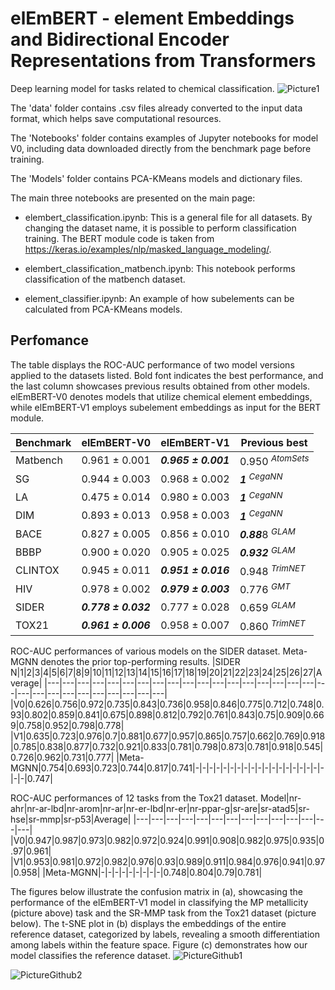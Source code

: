 # elEmBERT - element Embeddings and Bidirectional Encoder Representations from Transformers
Deep learning model for tasks related to chemical classification.
![Picture1](https://github.com/dmamur/elementsem/assets/60742014/c807b5ff-187d-4514-a360-4ddcc5f2fd26)


The 'data' folder contains .csv files already converted to the input data format, which helps save computational resources.

The 'Notebooks' folder contains examples of Jupyter notebooks for model V0, including data downloaded directly from the benchmark page before training.

The 'Models' folder contains PCA-KMeans models and dictionary files.

The main three notebooks are presented on the main page:
- elembert_classification.ipynb: This is a general file for all datasets. By changing the dataset name, it is possible to perform classification training. The BERT module code is taken from https://keras.io/examples/nlp/masked_language_modeling/.

- elembert_classification_matbench.ipynb: This notebook performs classification of the matbench dataset.

- element_classifier.ipynb: An example of how subelements can be calculated from PCA-KMeans models.

## Perfomance
The table displays the ROC-AUC performance of two model versions applied to the datasets listed. Bold font indicates the best performance, and the last column showcases previous results obtained from other models. elEmBERT-V0 denotes models that utilize chemical element embeddings, while elEmBERT-V1 employs subelement embeddings as input for the BERT module.

|Benchmark	|elEmBERT-V0        |elEmBERT-V1   | Previous best   |
|--- |---|--- |---|
|Matbench	|0.961 ± 0.001	|***0.965 ± 0.001***| 0.950 $^{AtomSets}$|
|SG			|0.944 ± 0.003	|0.968 ± 0.002|***1***       $^{CegaNN  }$|
|LA			|0.475 ± 0.014	|0.980 ± 0.003| ***1***       $^{CegaNN  }$|
|DIM		|0.893 ± 0.013	|0.958 ± 0.003| ***1***       $^{CegaNN  }$|
|BACE		|0.827 ± 0.005	|0.856 ± 0.010| ***0.88***8 $^{GLAM    }$|
|BBBP		|0.900 ± 0.020	|0.905 ± 0.025| ***0.932*** $^{GLAM    }$|
|CLINTOX	|0.945 ± 0.011	|***0.951 ± 0.016***| 0.948 $^{TrimNET }$|
|HIV		|0.978 ± 0.002	|***0.979 ± 0.003***| 0.776 $^{GMT     }$|
|SIDER		|***0.778 ± 0.032***	|0.777 ± 0.028| 0.659 $^{GLAM    }$|
|TOX21		|***0.961 ± 0.006***	|0.958 ± 0.007| 0.860 $^{TrimNET }$|


ROC-AUC performances of various models on the SIDER dataset. Meta-MGNN denotes the prior top-performing results. 
|SIDER N|1|2|3|4|5|6|7|8|9|10|11|12|13|14|15|16|17|18|19|20|21|22|23|24|25|26|27|Average|
|---|---|---|---|---|---|---|---|---|---|---|---|---|---|---|---|---|---|---|---|---|---|---|---|---|---|---|---|---|
|V0|0.626|0.756|0.972|0.735|0.843|0.736|0.958|0.846|0.775|0.712|0.748|0.93|0.802|0.859|0.841|0.675|0.898|0.812|0.792|0.761|0.843|0.75|0.909|0.669|0.758|0.952|0.798|0.778|
|V1|0.635|0.723|0.976|0.7|0.881|0.677|0.957|0.865|0.757|0.662|0.769|0.918|0.785|0.838|0.877|0.732|0.921|0.833|0.781|0.798|0.873|0.781|0.918|0.545|0.726|0.962|0.731|0.777|
|Meta-MGNN|0.754|0.693|0.723|0.744|0.817|0.741|-|-|-|-|-|-|-|-|-|-|-|-|-|-|-|-|-|-|-|-|-|0.747|

ROC-AUC performances of 12 tasks from the Tox21 dataset.
Model|nr-ahr|nr-ar-lbd|nr-arom|nr-ar|nr-er-lbd|nr-er|nr-ppar-g|sr-are|sr-atad5|sr-hse|sr-mmp|sr-p53|Average|
|---|---|---|---|---|---|---|---|---|---|---|---|---|---|
|V0|0.947|0.987|0.973|0.982|0.972|0.924|0.991|0.908|0.982|0.975|0.935|0.97|0.961|
|V1|0.953|0.981|0.972|0.982|0.976|0.93|0.989|0.911|0.984|0.976|0.941|0.97|0.958|
|Meta-MGNN|-|-|-|-|-|-|-|-|-|0.748|0.804|0.79|0.781|


The figures below illustrate the confusion matrix in (a), showcasing the performance of the elEmBERT-V1 model in classifying the MP metallicity (picture above) task and the SR-MMP task from the Tox21 dataset (picture below). The t-SNE plot in (b) displays the embeddings of the entire reference dataset, categorized by labels, revealing a smooth differentiation among labels within the feature space. Figure (c) demonstrates how our model classifies the reference dataset.
![PictureGithub1](https://github.com/dmamur/elementsem/assets/60742014/1d4de4b0-464b-4d12-b145-1698f9df6d64)

![PictureGithub2](https://github.com/dmamur/elementsem/assets/60742014/e900f37b-54f0-4a29-b1db-4ee124711d61)












